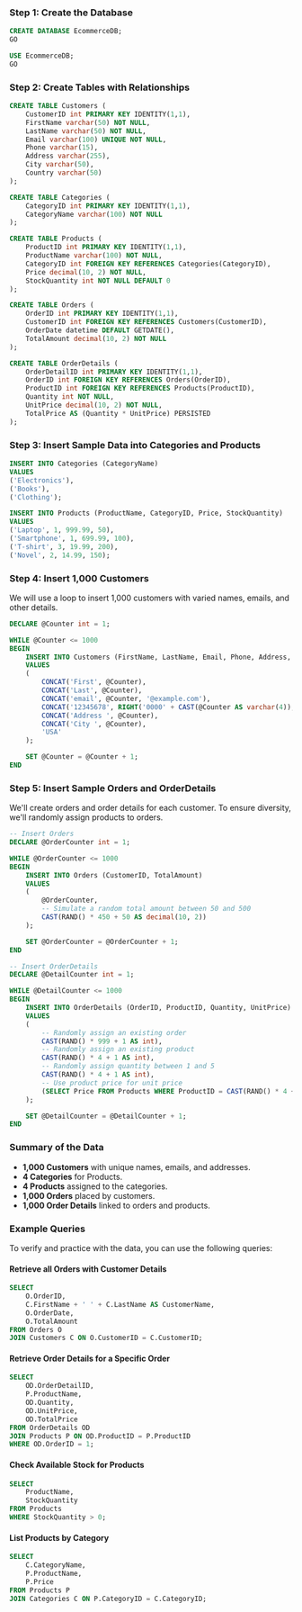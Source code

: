### Step 1: Create the Database

```sql
CREATE DATABASE EcommerceDB;
GO

USE EcommerceDB;
GO
```

### Step 2: Create Tables with Relationships

```sql
CREATE TABLE Customers (
    CustomerID int PRIMARY KEY IDENTITY(1,1),
    FirstName varchar(50) NOT NULL,
    LastName varchar(50) NOT NULL,
    Email varchar(100) UNIQUE NOT NULL,
    Phone varchar(15),
    Address varchar(255),
    City varchar(50),
    Country varchar(50)
);

CREATE TABLE Categories (
    CategoryID int PRIMARY KEY IDENTITY(1,1),
    CategoryName varchar(100) NOT NULL
);

CREATE TABLE Products (
    ProductID int PRIMARY KEY IDENTITY(1,1),
    ProductName varchar(100) NOT NULL,
    CategoryID int FOREIGN KEY REFERENCES Categories(CategoryID),
    Price decimal(10, 2) NOT NULL,
    StockQuantity int NOT NULL DEFAULT 0
);

CREATE TABLE Orders (
    OrderID int PRIMARY KEY IDENTITY(1,1),
    CustomerID int FOREIGN KEY REFERENCES Customers(CustomerID),
    OrderDate datetime DEFAULT GETDATE(),
    TotalAmount decimal(10, 2) NOT NULL
);

CREATE TABLE OrderDetails (
    OrderDetailID int PRIMARY KEY IDENTITY(1,1),
    OrderID int FOREIGN KEY REFERENCES Orders(OrderID),
    ProductID int FOREIGN KEY REFERENCES Products(ProductID),
    Quantity int NOT NULL,
    UnitPrice decimal(10, 2) NOT NULL,
    TotalPrice AS (Quantity * UnitPrice) PERSISTED
);
```

### Step 3: Insert Sample Data into Categories and Products

```sql
INSERT INTO Categories (CategoryName)
VALUES 
('Electronics'),
('Books'),
('Clothing');

INSERT INTO Products (ProductName, CategoryID, Price, StockQuantity)
VALUES 
('Laptop', 1, 999.99, 50),
('Smartphone', 1, 699.99, 100),
('T-shirt', 3, 19.99, 200),
('Novel', 2, 14.99, 150);
```

### Step 4: Insert 1,000 Customers

We will use a loop to insert 1,000 customers with varied names, emails, and other details.

```sql
DECLARE @Counter int = 1;

WHILE @Counter <= 1000
BEGIN
    INSERT INTO Customers (FirstName, LastName, Email, Phone, Address, City, Country)
    VALUES 
    (
        CONCAT('First', @Counter), 
        CONCAT('Last', @Counter), 
        CONCAT('email', @Counter, '@example.com'), 
        CONCAT('12345678', RIGHT('0000' + CAST(@Counter AS varchar(4)), 4)), 
        CONCAT('Address ', @Counter), 
        CONCAT('City ', @Counter), 
        'USA'
    );

    SET @Counter = @Counter + 1;
END
```

### Step 5: Insert Sample Orders and OrderDetails

We'll create orders and order details for each customer. To ensure diversity, we'll randomly assign products to orders.

```sql
-- Insert Orders
DECLARE @OrderCounter int = 1;

WHILE @OrderCounter <= 1000
BEGIN
    INSERT INTO Orders (CustomerID, TotalAmount)
    VALUES 
    (
        @OrderCounter,
        -- Simulate a random total amount between 50 and 500
        CAST(RAND() * 450 + 50 AS decimal(10, 2))
    );

    SET @OrderCounter = @OrderCounter + 1;
END

-- Insert OrderDetails
DECLARE @DetailCounter int = 1;

WHILE @DetailCounter <= 1000
BEGIN
    INSERT INTO OrderDetails (OrderID, ProductID, Quantity, UnitPrice)
    VALUES 
    (
        -- Randomly assign an existing order
        CAST(RAND() * 999 + 1 AS int),
        -- Randomly assign an existing product
        CAST(RAND() * 4 + 1 AS int),
        -- Randomly assign quantity between 1 and 5
        CAST(RAND() * 4 + 1 AS int),
        -- Use product price for unit price
        (SELECT Price FROM Products WHERE ProductID = CAST(RAND() * 4 + 1 AS int))
    );

    SET @DetailCounter = @DetailCounter + 1;
END
```

### Summary of the Data

- **1,000 Customers** with unique names, emails, and addresses.
- **4 Categories** for Products.
- **4 Products** assigned to the categories.
- **1,000 Orders** placed by customers.
- **1,000 Order Details** linked to orders and products.

### Example Queries

To verify and practice with the data, you can use the following queries:

#### Retrieve all Orders with Customer Details

```sql
SELECT 
    O.OrderID,
    C.FirstName + ' ' + C.LastName AS CustomerName,
    O.OrderDate,
    O.TotalAmount
FROM Orders O
JOIN Customers C ON O.CustomerID = C.CustomerID;
```

#### Retrieve Order Details for a Specific Order

```sql
SELECT 
    OD.OrderDetailID,
    P.ProductName,
    OD.Quantity,
    OD.UnitPrice,
    OD.TotalPrice
FROM OrderDetails OD
JOIN Products P ON OD.ProductID = P.ProductID
WHERE OD.OrderID = 1;
```

#### Check Available Stock for Products

```sql
SELECT 
    ProductName,
    StockQuantity
FROM Products
WHERE StockQuantity > 0;
```

#### List Products by Category

```sql
SELECT 
    C.CategoryName,
    P.ProductName,
    P.Price
FROM Products P
JOIN Categories C ON P.CategoryID = C.CategoryID;
```

